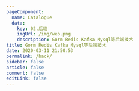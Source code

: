 ```yaml
---
pageComponent: 
  name: Catalogue
  data: 
    key: 02.后端
    imgUrl: /img/web.png
    description: Gorm Redis Kafka Mysql等后端技术
title: Gorm Redis Kafka Mysql等后端技术
date: 2020-03-11 21:50:53
permalink: /back/
sidebar: false
article: false
comment: false
editLink: false
---
```


